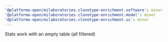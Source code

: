 ```yaml
---
'@platforma-open/milaboratories.clonotype-enrichment.software': minor
'@platforma-open/milaboratories.clonotype-enrichment.model': minor
'@platforma-open/milaboratories.clonotype-enrichment.ui': minor
---
```


Stats work with an empty table (all filtered)
